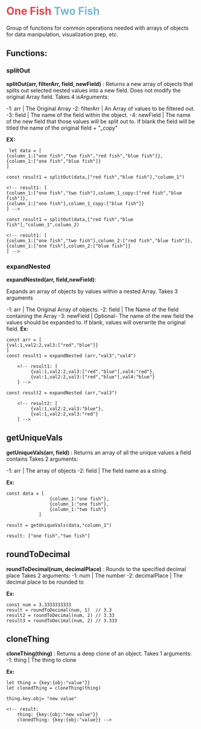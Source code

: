 # <span style="color: #e0474c" >One Fish </span><span style="color: #7ab8d6">Two Fish</span>

Group of functions for common operations needed with arrays of objects for data manipulation, visualization prep, etc.

## Functions:

### splitOut

**splitOut(arr, filterArr, field, newField)** :
Returns a new array of objects that splits out selected nested values into a new field.
Does not modify the original Array field.
Takes 4 isArguments:

-1: arr | The Original Array
-2: filterArr | An Array of values to be filtered out.
-3: field | The name of the field within the object.
-4: newField | The name of the new field that those values will be split out to. If blank the field will be titled the name of the original field + "\_copy"

**EX:**

```
 let data = [
{column_1:["one fish","two fish","red fish","blue fish"]},
{column_1:["one fish","blue fish"]}
]

const result1 = splitOut(data,["red fish","blue fish"],"column_1")

<!-- result1: [
{column_1:["one fish","two fish"],column_1_copy:["red fish","blue fish"]},
{column_1:["one fish"],column_1_copy:["blue fish"]}
] -->

const result1 = splitOut(data,["red fish","blue fish"],"column_1",column_2)

<!-- result1: [
{column_1:["one fish","two fish"],column_2:["red fish","blue fish"]},
{column_1:["one fish"],column_2:["blue fish"]}
] -->
```

### expandNested

**expandNested(arr, field,newField)**:

Expands an array of objects by values within a nested Array.
Takes 3 arguments

-1: arr | The Original Array of objects.
-2: field | The Name of the field containing the Array
-3: newField | Optional- The name of the new field the values should be expanded to.
If blank, values will overwrite the original field.
**Ex:**

```
const arr = [
{val:1,val2:2,val3:["red","blue"]}
]
const result1 = expandNested (arr,"val3","val4")

    <!-- result1: [
         {val:1,val2:2,val3:["red","blue"],val4:"red"},
         {val:1,val2:2,val3:["red","blue"],val4:"blue"}
    ] -->

const result2 = expandNested (arr,"val3")

    <!-- result2: [
         {val:1,val2:2,val3:"blue"},
         {val:1,val2:2,val3:"red"}
    ] -->
```

## getUniqueVals

**getUniqueVals(arr, field)** :
Returns an array of all the unique values a field contains
Takes 2 arguments:

-1: arr | The array of objects
-2: field | The field name as a string.

**Ex:**

```
const data = [
                {column_1:"one fish"},
                {column_1:"one fish"},
                {column_1:"two fish"}
            ]

result = getUniqueVals(data,"column_1")

result: ["one fish","two fish"]
```

## roundToDecimal

**roundToDecimal(num, decimalPlace)** :
Rounds to the specified decimal place
Takes 2 arguments:
-1: num | The number
-2: decimalPlace | The decimal place to be rounded to

**Ex:**

```
const num = 3.3333333333
result = roundToDecimal(num, 1)  // 3.3
result2 = roundToDecimal(num, 2) // 3.33
result3 = roundToDecimal(num, 2) // 3.333

```

## cloneThing

**cloneThing(thing)** :
Returns a deep clone of an object.
Takes 1 arguments:
-1: thing | The thing to clone

**Ex:**

```
let thing = {key:{obj:"value"}}
let clonedThing = cloneThing(thing)

thing.key.obj= "new value"

<!-- result:
    thing: {key:{obj:"new value"}}
    clonedThing: {key:{obj:"value}} -->


```

